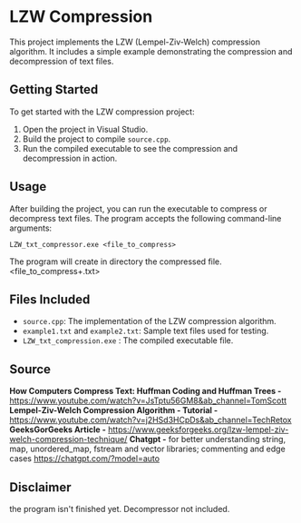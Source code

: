 # LZW Compression
This project implements the LZW (Lempel-Ziv-Welch) compression algorithm. It includes a simple example demonstrating the compression and decompression of text files.

## Getting Started
To get started with the LZW compression project:
1. Open the project in Visual Studio.
2. Build the project to compile `source.cpp`.
3. Run the compiled executable to see the compression and decompression in action.

## Usage
After building the project, you can run the executable to compress or decompress text files. The program accepts the following command-line arguments:
```shell
LZW_txt_compressor.exe <file_to_compress>
```
The program will create in directory the compressed file. <file_to_compress+.txt>

## Files Included
- `source.cpp`: The implementation of the LZW compression algorithm.
- `example1.txt` and `example2.txt`: Sample text files used for testing.
- `LZW_txt_compression.exe` : The compiled executable file.

## Source
**How Computers Compress Text: Huffman Coding and Huffman Trees -** https://www.youtube.com/watch?v=JsTptu56GM8&ab_channel=TomScott
**Lempel-Ziv-Welch Compression Algorithm - Tutorial -** https://www.youtube.com/watch?v=j2HSd3HCpDs&ab_channel=TechRetox
**GeeksGorGeeks Article -** https://www.geeksforgeeks.org/lzw-lempel-ziv-welch-compression-technique/
**Chatgpt -** for better understanding string, map, unordered_map, fstream and vector libraries; commenting and edge cases https://chatgpt.com/?model=auto

## Disclaimer
the program isn't finished yet. Decompressor not included.
